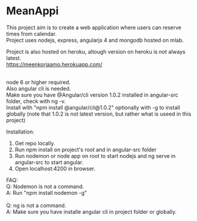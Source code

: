 # MeanAppi

This project aim is to create a web application where users can reserve times from calendar.</br>
Project uses nodejs, express, angularjs 4 and mongodb hosted on mlab.</br>

Project is also hosted on heroku, altough version on heroku is not always latest.</br>
https://meenkorjaamo.herokuapp.com/

</br>
node 6 or higher required.</br>
Also angular cli is needed.</br>
Make sure you have @Angular/cli version 1.0.2 installed in angular-src folder, check with ng -v.</br>
Install with "npm install @angular/cli@1.0.2" optionally with -g to install globally (note that 1.0.2 is not latest version, but rather what is useed in this project)


Installation:

  1. Get repo locally.
  2. Run npm install on project's root and in angular-src folder
  3. Run nodemon or node app on root to start nodejs and ng serve in angular-src to start angular.
  4. Open localhost:4200 in browser.  
  
  
  
FAQ:  
  Q: Nodemon is not a command.  
  A: Run "npm install nodemon -g"</br>
  </br>
  Q: ng is not a command.</br>
  A: Make sure you have installe angular cli in project folder or globally.
